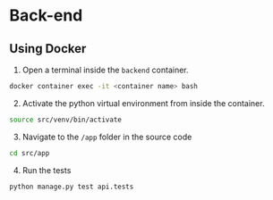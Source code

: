 # Back-end

## Using Docker
1. Open a terminal inside the ```backend``` container.
```bash
docker container exec -it <container name> bash
```
2. Activate the python virtual environment from inside the container.
```bash
source src/venv/bin/activate
```
3. Navigate to the ```/app``` folder in the source code
```bash
cd src/app
```
4. Run the tests
```bash
python manage.py test api.tests
```
